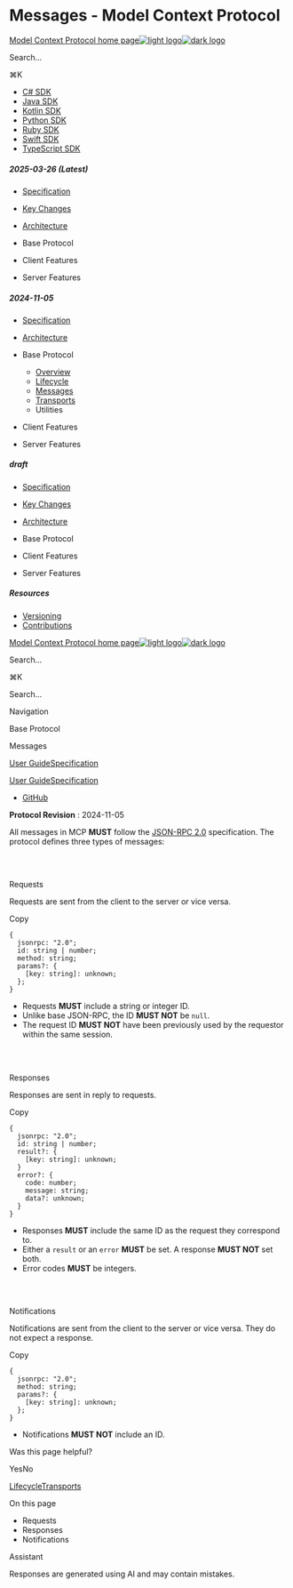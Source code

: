 # Messages - Model Context Protocol

[Model Context Protocol home page![light logo](https://mintlify.s3.us-west-1.amazonaws.com/mcp/logo/light.svg)![dark logo](https://mintlify.s3.us-west-1.amazonaws.com/mcp/logo/dark.svg)](/)

Search...

⌘K

* [C# SDK](https://github.com/modelcontextprotocol/csharp-sdk)
* [Java SDK](https://github.com/modelcontextprotocol/java-sdk)
* [Kotlin SDK](https://github.com/modelcontextprotocol/kotlin-sdk)
* [Python SDK](https://github.com/modelcontextprotocol/python-sdk)
* [Ruby SDK](https://github.com/modelcontextprotocol/ruby-sdk)
* [Swift SDK](https://github.com/modelcontextprotocol/swift-sdk)
* [TypeScript SDK](https://github.com/modelcontextprotocol/typescript-sdk)

##### 2025-03-26 (Latest)

  * [Specification](/specification/2025-03-26)
  * [Key Changes](/specification/2025-03-26/changelog)
  * [Architecture](/specification/2025-03-26/architecture)
  * Base Protocol

  * Client Features

  * Server Features

##### 2024-11-05

  * [Specification](/specification/2024-11-05)
  * [Architecture](/specification/2024-11-05/architecture)
  * Base Protocol

    * [Overview](/specification/2024-11-05/basic)
    * [Lifecycle](/specification/2024-11-05/basic/lifecycle)
    * [Messages](/specification/2024-11-05/basic/messages)
    * [Transports](/specification/2024-11-05/basic/transports)
    * Utilities

  * Client Features

  * Server Features

##### draft

  * [Specification](/specification/draft)
  * [Key Changes](/specification/draft/changelog)
  * [Architecture](/specification/draft/architecture)
  * Base Protocol

  * Client Features

  * Server Features

##### Resources

  * [Versioning](/specification/versioning)
  * [Contributions](/specification/contributing)

[Model Context Protocol home page![light logo](https://mintlify.s3.us-west-1.amazonaws.com/mcp/logo/light.svg)![dark logo](https://mintlify.s3.us-west-1.amazonaws.com/mcp/logo/dark.svg)](/)

Search...

⌘K

Search...

Navigation

Base Protocol

Messages

[User Guide](/introduction)[Specification](/specification/2025-03-26)

[User Guide](/introduction)[Specification](/specification/2025-03-26)

* [GitHub](https://github.com/modelcontextprotocol)

**Protocol Revision** : 2024-11-05

All messages in MCP **MUST** follow the [JSON-RPC 2.0](https://www.jsonrpc.org/specification) specification. The protocol defines three types of messages:

## 

​

Requests

Requests are sent from the client to the server or vice versa.

Copy
    
    
    {
      jsonrpc: "2.0";
      id: string | number;
      method: string;
      params?: {
        [key: string]: unknown;
      };
    }
    

  * Requests **MUST** include a string or integer ID.
  * Unlike base JSON-RPC, the ID **MUST NOT** be `null`.
  * The request ID **MUST NOT** have been previously used by the requestor within the same session.

## 

​

Responses

Responses are sent in reply to requests.

Copy
    
    
    {
      jsonrpc: "2.0";
      id: string | number;
      result?: {
        [key: string]: unknown;
      }
      error?: {
        code: number;
        message: string;
        data?: unknown;
      }
    }
    

  * Responses **MUST** include the same ID as the request they correspond to.
  * Either a `result` or an `error` **MUST** be set. A response **MUST NOT** set both.
  * Error codes **MUST** be integers.

## 

​

Notifications

Notifications are sent from the client to the server or vice versa. They do not expect a response.

Copy
    
    
    {
      jsonrpc: "2.0";
      method: string;
      params?: {
        [key: string]: unknown;
      };
    }
    

  * Notifications **MUST NOT** include an ID.

Was this page helpful?

YesNo

[Lifecycle](/specification/2024-11-05/basic/lifecycle)[Transports](/specification/2024-11-05/basic/transports)

On this page

  * Requests
  * Responses
  * Notifications

Assistant

Responses are generated using AI and may contain mistakes.